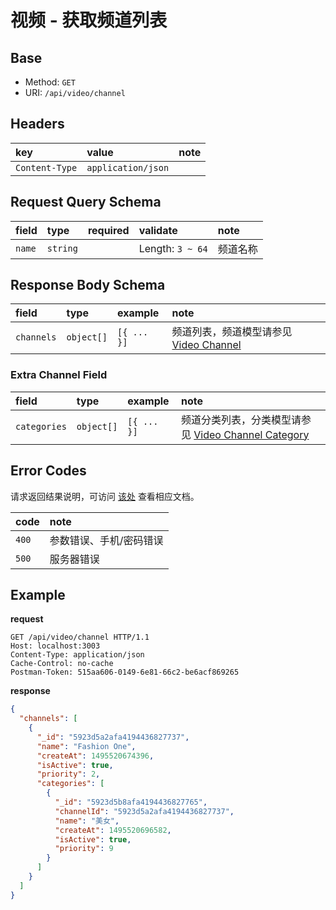 # 视频 - 获取频道列表

## Base

* Method: `GET`
* URI: `/api/video/channel`

## Headers

key             | value                 | note
:-------------- | :-------------------- | :----------
`Content-Type`  | `application/json`    |

## Request Query Schema

field  | type     | required | validate         | note
:----- | :------- | :------- | :--------------- | :-------
`name` | `string` |          | Length: `3 ~ 64` | 频道名称

## Response Body Schema

field      | type       | example     | note
:--------- | :--------- | :---------- | :----------------------------------------------------------------
`channels` | `object[]` | `[{ ... }]` | 频道列表，频道模型请参见 [Video Channel](../../models/video-channel.md)

### Extra Channel Field

field        | type       | example     | note
:----------- | :--------- | :---------- | :----------------------------------------------------------------
`categories` | `object[]` | `[{ ... }]` | 频道分类列表，分类模型请参见 [Video Channel Category](../../models/video-channel-category.md)

## Error Codes

请求返回结果说明，可访问 [该处](../../response-format.md) 查看相应文档。

code  | note
:---- | :----------------------
`400` | 参数错误、手机/密码错误
`500` | 服务器错误

## Example

**request**

```
GET /api/video/channel HTTP/1.1
Host: localhost:3003
Content-Type: application/json
Cache-Control: no-cache
Postman-Token: 515aa606-0149-6e81-66c2-be6acf869265
```

**response**

```json
{
  "channels": [
    {
      "_id": "5923d5a2afa4194436827737",
      "name": "Fashion One",
      "createAt": 1495520674396,
      "isActive": true,
      "priority": 2,
      "categories": [
        {
          "_id": "5923d5b8afa4194436827765",
          "channelId": "5923d5a2afa4194436827737",
          "name": "美女",
          "createAt": 1495520696582,
          "isActive": true,
          "priority": 9
        }
      ]
    }
  ]
}
```
